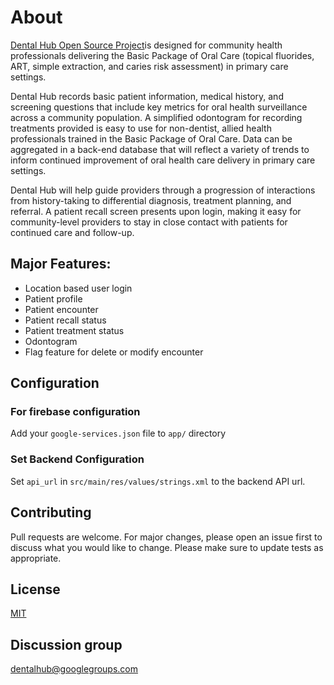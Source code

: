 # About
[Dental Hub Open Source Project](https://dentalhubproject.org)is designed for community health professionals
delivering the Basic Package of Oral Care (topical fluorides, ART, simple extraction, and caries
risk assessment) in primary care settings.

Dental Hub records basic patient information, medical history, and screening questions that include
key metrics for oral health surveillance across a community population. A simplified odontogram for
recording treatments provided is easy to use for non-dentist, allied health professionals trained in
the Basic Package of Oral Care. Data can be aggregated in a back-end database that will reflect a
variety of trends to inform continued improvement of oral health care delivery in primary care
settings.

Dental Hub will help guide providers through a progression of interactions from history-taking to
differential diagnosis, treatment planning, and referral. A patient recall screen presents upon
login, making it easy for community-level providers to stay in close contact with patients for
continued care and follow-up.


## Major Features:
* Location based user login
* Patient profile
* Patient encounter
* Patient recall status
* Patient treatment status
* Odontogram
* Flag feature for delete or modify encounter

## Configuration

### For firebase configuration
Add your `google-services.json` file to `app/` directory

### Set Backend Configuration
Set `api_url` in `src/main/res/values/strings.xml` to the backend API url.  

## Contributing <Link>
Pull requests are welcome. For major changes, please open an issue first to discuss what you would like to change.
Please make sure to update tests as appropriate.


## License
[MIT](https://github.com/AbhiyantrikTechnology/DentalHub-Android-App/blob/master/LICENSE)

## Discussion group
[dentalhub@googlegroups.com](https://groups.google.com/forum/#!forum/dentalhub)
